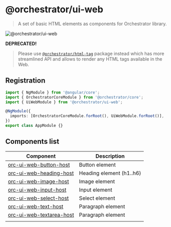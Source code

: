 # @orchestrator/ui-web

> A set of basic HTML elements as components for Orchestrator library.

![@orchestrator/ui-web](https://img.shields.io/npm/v/@orchestrator/ui-web)

**DEPRECATED!**

> Please use [`@orchestrator/html-tag`](/libs/html-tag) package instead
> which has more streamlined API and allows to render any HTML tags available in the Web.

## Registration

```ts
import { NgModule } from '@angular/core';
import { OrchestratorCoreModule } from '@orchestrator/core';
import { UiWebModule } from '@orchestrator/ui-web';

@NgModule({
  imports: [OrchestratorCoreModule.forRoot(), UiWebModule.forRoot()],
})
export class AppModule {}
```

## Components list

| Component                                                                                                  | Description              |
| ---------------------------------------------------------------------------------------------------------- | ------------------------ |
| [orc-ui-web-button-host](/libs/ui-web/src/lib/components/ui-web-button-host/ui-web-button-config.ts)       | Button element           |
| [orc-ui-web-heading-host](/libs/ui-web/src/lib/components/ui-web-heading-host/ui-web-heading-config.ts)    | Heading element (h1..h6) |
| [orc-ui-web-image-host](/libs/ui-web/src/lib/components/ui-web-image-host/ui-web-image-config.ts)          | Image element            |
| [orc-ui-web-input-host](/libs/ui-web/src/lib/components/ui-web-input-host/ui-web-input-config.ts)          | Input element            |
| [orc-ui-web-select-host](/libs/ui-web/src/lib/components/ui-web-select-host/ui-web-select-config.ts)       | Select element           |
| [orc-ui-web-text-host](/libs/ui-web/src/lib/components/ui-web-text-host/ui-web-text-config.ts)             | Paragraph element        |
| [orc-ui-web-textarea-host](/libs/ui-web/src/lib/components/ui-web-textarea-host/ui-web-textarea-config.ts) | Paragraph element        |
|                                                                                                            |                          |
